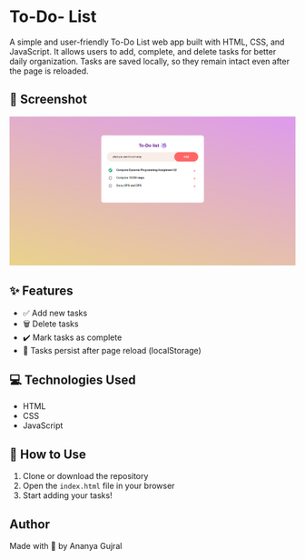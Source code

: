 # To-Do- List 

A simple and user-friendly To-Do List web app built with HTML, CSS, and JavaScript. It allows users to add, complete, and delete tasks for better daily organization. Tasks are saved locally, so they remain intact even after the page is reloaded.

## 📸 Screenshot

![To-Do Screenshot](Assets/to-do_screenshot.png)

## ✨ Features

- ✅ Add new tasks
- 🗑️ Delete tasks
- ✔️ Mark tasks as complete
- 💾 Tasks persist after page reload (localStorage)

## 💻 Technologies Used

- HTML
- CSS
- JavaScript

## 📂 How to Use

1. Clone or download the repository
2. Open the `index.html` file in your browser
3. Start adding your tasks!

## Author

Made with 💖 by Ananya Gujral
